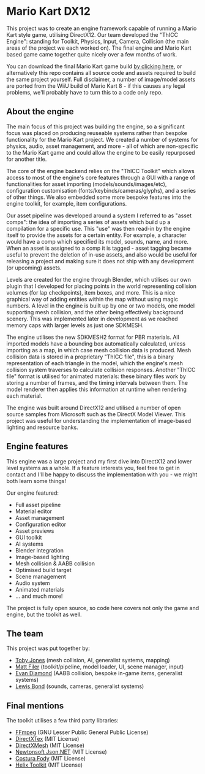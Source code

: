 # Mario Kart DX12

This project was to create an engine framework capable of running a Mario Kart style game, utilising DirectX12. Our team developed the "ThICC Engine": standing for Toolkit, Physics, Input, Camera, Collision (the main areas of the project we each worked on). The final engine and Mario Kart based game came together quite nicely over a few months of work.

You can download the final Mario Kart game build [by clicking here](https://www.mediafire.com/file/2m6bgvaamt3zsn4/MarioKart.zip/file), or alternatively this repo contains all source code and assets required to build the same project yourself. Full disclaimer, a number of image/model assets are ported from the WiiU build of Mario Kart 8 - if this causes any legal problems, we'll probably have to turn this to a code only repo.

## About the engine

The main focus of this project was building the engine, so a significant focus was placed on producing reuseable systems rather than bespoke functionality for the Mario Kart project. We created a number of systems for physics, audio, asset management, and more - all of which are non-specific to the Mario Kart game and could allow the engine to be easily repurposed for another title.

The core of the engine backend relies on the "ThICC Toolkit" which allows access to most of the engine's core features through a GUI with a range of functionalities for asset importing (models/sounds/images/etc), configuration customisation (fonts/keybinds/cameras/glyphs), and a series of other things. We also embedded some more bespoke features into the engine toolkit, for example, item configurations.

Our asset pipeline was developed around a system I referred to as "asset comps": the idea of importing a series of assets which build up a compilation for a specific use. This "use" was then read-in by the engine itself to provide the assets for a certain entity. For example, a character would have a comp which specified its model, sounds, name, and more. When an asset is assigned to a comp it is tagged - asset tagging became useful to prevent the deletion of in-use assets, and also would be useful for releasing a project and making sure it does not ship with any development (or upcoming) assets.

Levels are created for the engine through Blender, which utilises our own plugin that I developed for placing points in the world representing collision volumes (for lap checkpoints), item boxes, and more. This is a nice graphical way of adding entities within the map without using magic numbers. A level in the engine is built up by one or two models, one model supporting mesh collision, and the other being effectively background scenery. This was implemented later in development as we reached memory caps with larger levels as just one SDKMESH.

The engine utilises the new SDKMESH2 format for PBR materials. All imported models have a bounding box automatically calculated, unless importing as a map, in which case mesh collision data is produced. Mesh collision data is stored in a proprietary "ThICC file", this is a binary representation of each triangle in the model, which the engine's mesh collision system traverses to calculate collision responses. Another "ThICC file" format is utilised for animated materials: these binary files work by storing a number of frames, and the timing intervals between them. The model renderer then applies this information at runtime when rendering each material.

The engine was built around DirectX12 and utilised a number of open source samples from Microsoft such as the DirectX Model Viewer. This project was useful for understanding the implementation of image-based lighting and resource banks.

## Engine features

This engine was a large project and my first dive into DirectX12 and lower level systems as a whole. If a feature interests you, feel free to get in contact and I'll be happy to discuss the implementation with you - we might both learn some things!

Our engine featured:

 - Full asset pipeline
  - Material editor
  - Asset management
  - Configuration editor
  - Asset previews
 - GUI toolkit
 - AI systems
 - Blender integration
 - Image-based lighting
 - Mesh collision & AABB collision
 - Optimised build target
 - Scene management
 - Audio system
 - Animated materials
 - ... and much more!

The project is fully open source, so code here covers not only the game and engine, but the toolkit as well.

## The team

This project was put together by:

 - [Toby Jones](https://github.com/Halichoerus) (mesh collision, AI, generalist systems, mapping)
 - [Matt Filer](https://github.com/MattFiler) (toolkit/pipeline, model loader, UI, scene manager, input)
 - [Evan Diamond](https://github.com/EvanDiamond101) (AABB collision, bespoke in-game items, generalist systems)
 - [Lewis Bond](https://github.com/lbondi7) (sounds, cameras, generalist systems)
 
 ## Final mentions
 
 The toolkit utilises a few third party libraries:
 
  - [FFmpeg](https://ffmpeg.org/) (GNU Lesser Public General Public License)
  - [DirectXTex](https://github.com/microsoft/DirectXTex) (MIT License) 
  - [DirectXMesh](https://github.com/microsoft/DirectXMesh) (MIT License) 
  - [Newtonsoft Json.NET](https://www.newtonsoft.com/json) (MIT License) 
  - [Costura Fody](https://github.com/Fody/Costura) (MIT License) 
  - [Helix Toolkit](https://github.com/helix-toolkit/helix-toolkit) (MIT License)
